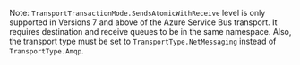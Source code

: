 Note: `TransportTransactionMode.SendsAtomicWithReceive` level is only supported in Versions 7 and above of the Azure Service Bus transport. It requires destination and receive queues to be in the same namespace. Also, the transport type must be set to `TransportType.NetMessaging` instead of `TransportType.Amqp`.